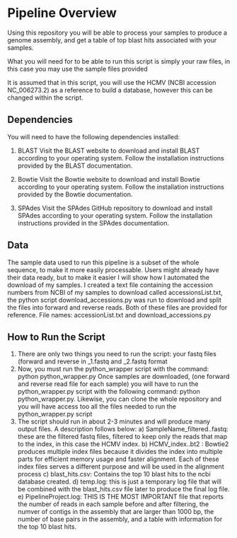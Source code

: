 # Pipeline Overview # 
Using this repository you will be able to process your samples to produce a genome assembly, and get a table of top blast hits associated with your samples.

What you will need for to be able to run this script is simply your raw files, in this case you may use the sample files provided

It is assumed that in this script, you will use the HCMV (NCBI accession NC_006273.2) as a reference to build a database, however this can be changed within the script.


## Dependencies ## 
You will need to have the following dependencies installed:

1. BLAST Visit the BLAST website to download and install BLAST according to your operating system. Follow the installation instructions provided by the BLAST documentation.

2. Bowtie Visit the Bowtie website to download and install Bowtie according to your operating system. Follow the installation instructions provided by the Bowtie documentation.

3. SPAdes Visit the SPAdes GitHub repository to download and install SPAdes according to your operating system. Follow the installation instructions provided in the SPAdes documentation.

## Data ## 
The sample data used to run this pipeline is a subset of the whole sequence, to make it more easily processable. Users might already have their data ready, but to make it easier I will show how I automated the download of my samples. I created a text file containing the accession numbers from NCBI of my samples to download called accessionsList.txt, the python script download_accessions.py was run to download and split the files into forward and reverse reads. Both of these files are provided for reference. File names: accessionList.txt and download_accessions.py

## How to Run the Script ## 
1. There are only two things you need to run the script: your fastq files (forward and reverse in _1.fastq and _2.fastq format
2. Now, you must run the python_wrapper script with the command: python python_wrapper.py Once samples are downloaded, (one forward and reverse read file for each sample) you will have to run the python_wrapper.py script with the following command: python python_wrapper.py. Likewise, you can clone the whole repository and you will have access too all the files needed to run the python_wrapper.py script
3. The script should run in about 2-3 minutes and will produce many output files. A description follows below: a) SampleName_filtered..fastq: these are the filtered fastq files, filtered to keep only the reads that map to the index, in this case the HCMV index. b) HCMV_index..bt2 : Bowtie2 produces multiple index files because it divides the index into multiple parts for efficient memory usage and faster alignment. Each of these index files serves a different purpose and will be used in the alignment process c) blast_hits.csv: Contains the top 10 blast hits to the ncbi database created. d) temp.log: this is just a temporary log file that will be combined with the blast_hits.csv file later to produce the final log file. e) PipelineProject.log: THIS IS THE MOST IMPORTANT file that reports the number of reads in each sample before and after filtering, the numver of contigs in the assembly that are larger than 1000 bp, the number of base pairs in the assembly, and a table with information for the top 10 blast hits.

